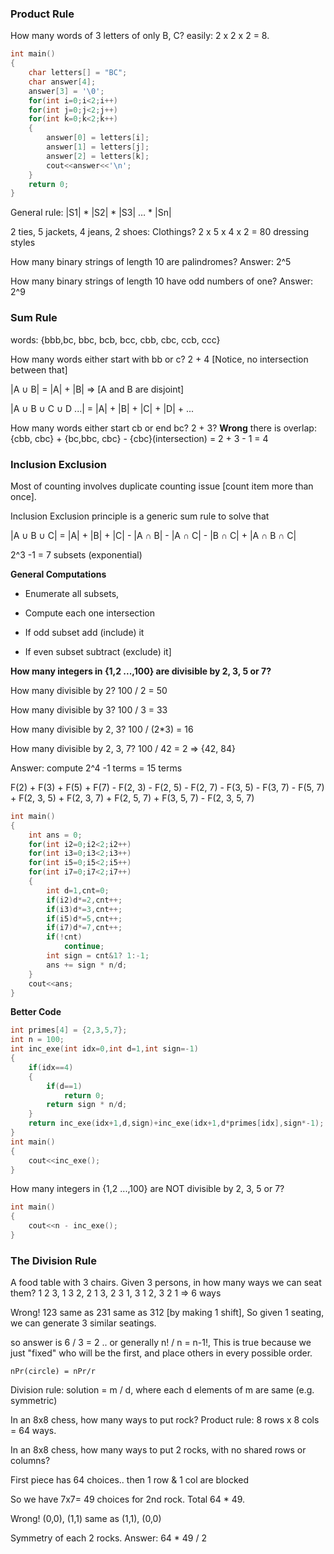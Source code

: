 ### Product Rule

How many words of 3 letters of only B, C? easily: 2 x 2 x 2 = 8.

```cpp
int main()
{
    char letters[] = "BC";
    char answer[4];
    answer[3] = '\0';
    for(int i=0;i<2;i++)
    for(int j=0;j<2;j++)
    for(int k=0;k<2;k++)
    {
        answer[0] = letters[i];
        answer[1] = letters[j];
        answer[2] = letters[k];
        cout<<answer<<'\n';
    }
    return 0;
}
```

General rule: |S1| * |S2| * |S3| … * |Sn|

2 ties, 5 jackets, 4 jeans, 2 shoes: Clothings? 2 x 5 x 4 x 2 = 80 dressing styles

How many binary strings of length 10 are palindromes? Answer: 2^5

How many binary strings of length 10 have odd numbers of one? Answer: 2^9

### Sum Rule

words: {bbb,bc, bbc, bcb, bcc, cbb, cbc, ccb, ccc}

How many words either start with bb or c? 2 + 4 [Notice, no intersection between that]

|A ∪ B| = |A| + |B|	=> [A and B are disjoint]

|A ∪ B ∪ C ∪ D ...| = |A| + |B| + |C| + |D| + ...

How many words either start cb or end bc? 2 + 3? **Wrong** there is overlap: {cbb, cbc} + {bc,bbc, cbc} - {cbc}(intersection) = 2 + 3 - 1 = 4


### Inclusion Exclusion

Most of counting involves duplicate counting  issue [count item more than once].

Inclusion Exclusion principle is a generic sum rule to solve that

|A ∪ B ∪ C| = |A| + |B| + |C| - |A ∩ B| - |A ∩ C| - |B ∩ C| + |A ∩ B ∩ C|

2^3 -1 = 7 subsets (exponential)

**General Computations**

- Enumerate all subsets,

- Compute each one intersection

- If odd subset add (include) it

- If even subset subtract (exclude) it]

**How many integers in {1,2 ...,100} are  divisible by 2, 3, 5 or 7?**

How many  divisible by 2? 100 / 2 = 50

How many  divisible by 3? 100 / 3 = 33

How many divisible by 2, 3? 100 / (2*3) = 16

How many divisible by 2, 3, 7? 100 / 42 = 2 => {42, 84}

Answer: compute 2^4 -1 terms = 15 terms

F(2) + F(3) + F(5) + F(7) - F(2, 3) - F(2, 5) - F(2, 7) - F(3, 5) - F(3, 7) - F(5, 7) + F(2, 3, 5) + F(2, 3, 7) + F(2, 5, 7) + F(3, 5, 7) - F(2, 3, 5, 7)

```cpp
int main()
{
    int ans = 0;
    for(int i2=0;i2<2;i2++)
    for(int i3=0;i3<2;i3++)
    for(int i5=0;i5<2;i5++)
    for(int i7=0;i7<2;i7++)
    {
        int d=1,cnt=0;
        if(i2)d*=2,cnt++;
        if(i3)d*=3,cnt++;
        if(i5)d*=5,cnt++;
        if(i7)d*=7,cnt++;
        if(!cnt)
            continue;
        int sign = cnt&1? 1:-1;
        ans += sign * n/d;
    }
    cout<<ans;
}    
```
**Better Code**
```cpp
int primes[4] = {2,3,5,7};
int n = 100;
int inc_exe(int idx=0,int d=1,int sign=-1)
{
    if(idx==4)
    {
        if(d==1)
            return 0;
        return sign * n/d;
    }
    return inc_exe(idx+1,d,sign)+inc_exe(idx+1,d*primes[idx],sign*-1);
}
int main()
{
    cout<<inc_exe();
}
```

How many integers in {1,2 ...,100} are NOT divisible by 2, 3, 5 or 7?
```cpp
int main()
{
    cout<<n - inc_exe();
}
```

### The Division Rule

A food table with 3 chairs. Given 3 persons, in how many ways we can seat them? 1 2 3, 1 3 2, 2 1 3, 2 3 1, 3 1 2, 3 2 1 => 6 ways

Wrong!	123 same as 231 same as 312 [by making 1 shift], So given 1 seating, we can generate 3 similar seatings.

so answer is 6 / 3 = 2 .. or generally n! / n = n-1!, This is true because we just "fixed" who will be the first, and place others in every possible order.

`nPr(circle) = nPr/r`

Division rule: solution = m / d, where each d elements of m are same (e.g. symmetric)

In an 8x8 chess, how many ways to put rock? Product rule: 8 rows x 8 cols = 64 ways.

In an 8x8 chess, how many ways to put 2 rocks, with no shared rows or columns?

First piece has 64 choices.. then 1 row & 1 col are blocked

So we have 7x7= 49 choices for 2nd rock. Total 64 * 49.

Wrong! (0,0), (1,1) same as (1,1), (0,0)

Symmetry of each 2 rocks. Answer: 64 * 49 / 2

